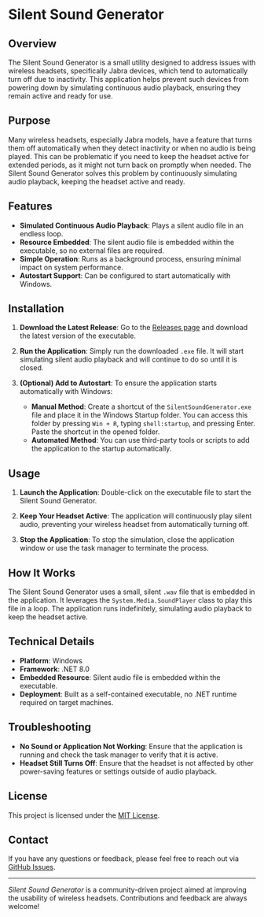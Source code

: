 # Silent Sound Generator

## Overview

The Silent Sound Generator is a small utility designed to address issues with wireless headsets, specifically Jabra devices, which tend to automatically turn off due to inactivity. This application helps prevent such devices from powering down by simulating continuous audio playback, ensuring they remain active and ready for use.

## Purpose

Many wireless headsets, especially Jabra models, have a feature that turns them off automatically when they detect inactivity or when no audio is being played. This can be problematic if you need to keep the headset active for extended periods, as it might not turn back on promptly when needed. The Silent Sound Generator solves this problem by continuously simulating audio playback, keeping the headset active and ready.

## Features

- **Simulated Continuous Audio Playback**: Plays a silent audio file in an endless loop.
- **Resource Embedded**: The silent audio file is embedded within the executable, so no external files are required.
- **Simple Operation**: Runs as a background process, ensuring minimal impact on system performance.
- **Autostart Support**: Can be configured to start automatically with Windows.

## Installation

1. **Download the Latest Release**: Go to the [Releases page](https://github.com/Q-Sharp/SilentSoundGenerator/releases) and download the latest version of the executable.

2. **Run the Application**: Simply run the downloaded `.exe` file. It will start simulating silent audio playback and will continue to do so until it is closed.

3. **(Optional) Add to Autostart**: To ensure the application starts automatically with Windows:
    - **Manual Method**: Create a shortcut of the `SilentSoundGenerator.exe` file and place it in the Windows Startup folder. You can access this folder by pressing `Win + R`, typing `shell:startup`, and pressing Enter. Paste the shortcut in the opened folder.
    - **Automated Method**: You can use third-party tools or scripts to add the application to the startup automatically. 

## Usage

1. **Launch the Application**: Double-click on the executable file to start the Silent Sound Generator.

2. **Keep Your Headset Active**: The application will continuously play silent audio, preventing your wireless headset from automatically turning off.

3. **Stop the Application**: To stop the simulation, close the application window or use the task manager to terminate the process.

## How It Works

The Silent Sound Generator uses a small, silent `.wav` file that is embedded in the application. It leverages the `System.Media.SoundPlayer` class to play this file in a loop. The application runs indefinitely, simulating audio playback to keep the headset active.

## Technical Details

- **Platform**: Windows
- **Framework**: .NET 8.0
- **Embedded Resource**: Silent audio file is embedded within the executable.
- **Deployment**: Built as a self-contained executable, no .NET runtime required on target machines.

## Troubleshooting

- **No Sound or Application Not Working**: Ensure that the application is running and check the task manager to verify that it is active.
- **Headset Still Turns Off**: Ensure that the headset is not affected by other power-saving features or settings outside of audio playback.

## License

This project is licensed under the [MIT License](LICENSE).

## Contact

If you have any questions or feedback, please feel free to reach out via [GitHub Issues](https://github.com/Q-Sharp/SilentSoundGenerator/issues).

---

*Silent Sound Generator* is a community-driven project aimed at improving the usability of wireless headsets. Contributions and feedback are always welcome!
